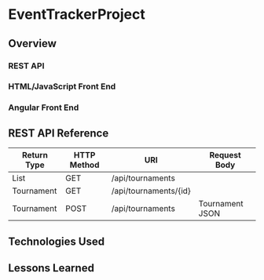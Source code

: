 # EventTrackerProject

## Overview

### REST API

### HTML/JavaScript Front End

### Angular Front End

## REST API Reference
|Return Type | HTTP Method | URI | Request Body |
|------------|-------------|-----|--------------|
| List<Tournament> | GET   | /api/tournaments      |   |
| Tournament       | GET   | /api/tournaments/{id} |    |
| Tournament       | POST  | /api/tournaments      | Tournament JSON |


## Technologies Used

## Lessons Learned
